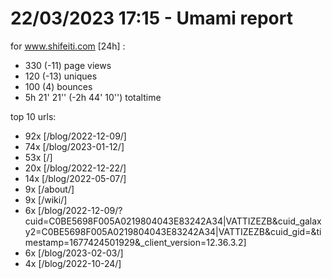 # 22/03/2023 17:15 - Umami report
for www.shifeiti.com [24h] :

 - 330 (-11) page views
 - 120 (-13) uniques
 - 100 (4) bounces
 - 5h 21' 21'' (-2h 44' 10'') totaltime


top 10 urls:
 - 92x [/blog/2022-12-09/]
 - 74x [/blog/2023-01-12/]
 - 53x [/]
 - 20x [/blog/2022-12-22/]
 - 14x [/blog/2022-05-07/]
 - 9x [/about/]
 - 9x [/wiki/]
 - 6x [/blog/2022-12-09/?cuid=C0BE5698F005A0219804043E83242A34|VATTIZEZB&cuid_galaxy2=C0BE5698F005A0219804043E83242A34|VATTIZEZB&cuid_gid=&timestamp=1677424501929&_client_version=12.36.3.2]
 - 6x [/blog/2023-02-03/]
 - 4x [/blog/2022-10-24/]


